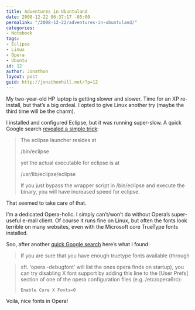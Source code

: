 ```yaml
---
title: Adventures in Ubuntuland
date: 2008-12-22 06:37:17 -05:00
permalink: "/2008-12-22/adventures-in-ubuntuland/"
categories:
- Notebook
tags:
- Eclipse
- Linux
- Opera
- Ubuntu
id: 12
author: Jonathon
layout: post
guid: http://jonathonhill.net/?p=12
---
```


My two-year-old HP laptop is getting slower and slower. Time for an XP re-install, but that&#8217;s a big ordeal. I opted to give Linux another try (maybe the third time will be the charm).

I installed and configured Eclipse, but it was running super-slow. A quick Google search [revealed a simple trick](http://blog.thadeusb.com/2008/10/20/eclipse-is-slow-laggy-on-linux/):

> The eclipse launcher resides at
> 
> /bin/eclipse
> 
> yet the actual executable for eclipse is at
> 
> /usr/lib/eclipse/eclipse
> 
> If you just bypass the wrapper script in /bin/eclipse and execute the binary, you will have increased speed for eclipse. 

That seemed to take care of that.

I&#8217;m a dedicated Opera-holic. I simply can&#8217;t/won&#8217;t do without Opera&#8217;s super-useful e-mail client. Of course it runs fine on Linux, but often the fonts look terrible on many websites, even with the Microsoft core TrueType fonts installed.

Soo, after another [quick Google search](http://list.opera.com/pipermail/opera-linux/2004-August/008040.html) here&#8217;s what I found:

> If you are sure that you have enough truetype fonts available (through
  
> xft. &#8216;opera -debugfont&#8217; will list the ones opera finds on startup), you can try disabling X font support by adding this line to the [User Prefs] section of one of the opera configuration files (e.g. /etc/opera6rc):
> 
> `Enable Core X Fonts=0` 

Voila, nice fonts in Opera!